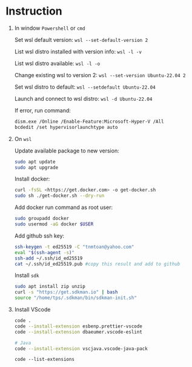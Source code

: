 # Instruction

1. In window `Powershell` or `cmd`

    Set wsl default version: `wsl --set-default-version 2`

    List wsl distro installed with version info: `wsl -l -v`

    List wsl distro available: `wsl -l -o`

    Change existing wsl to version 2: `wsl --set-version Ubuntu-22.04 2`

    Set wsl distro to default: `wsl --setdefault Ubuntu-22.04`

    Launch and connect to wsl distro: `wsl -d Ubuntu-22.04`

    If error, run command:

    ```bash
    dism.exe /Online /Enable-Feature:Microsoft-Hyper-V /All
    bcdedit /set hypervisorlaunchtype auto
    ```

1. On `wsl`

    Update available package to new version:

    ```bash
    sudo apt update
    sudo apt upgrade
    ```

    Install docker:

    ```bash
    curl -fsSL <https://get.docker.com> -o get-docker.sh
    sudo sh ./get-docker.sh --dry-run
    ```

    Add docker run command as root user:

    ```bash
    sudo groupadd docker
    sudo usermod -aG docker $USER
    ```

    Add github ssh key:

    ```bash
    ssh-keygen -t ed25519 -C "tnmtoan@yahoo.com"
    eval "$(ssh-agent -s)"
    ssh-add ~/.ssh/id_ed25519
    cat ~/.ssh/id_ed25519.pub #copy this result and add to github
    ```

    Install `sdk`

    ```bash
    sudo apt install zip unzip
    curl -s "https://get.sdkman.io" | bash
    source "/home/tps/.sdkman/bin/sdkman-init.sh"
    ```

1. Install VScode

    ```bash
    code .
    code --install-extension esbenp.prettier-vscode
    code --install-extension dbaeumer.vscode-eslint

    # Java
    code --install-extension vscjava.vscode-java-pack
    ```

    `code --list-extensions`
